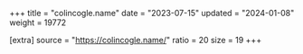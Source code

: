 +++
title = "colincogle.name"
date = "2023-07-15"
updated = "2024-01-08"
weight = 19772

[extra]
source = "https://colincogle.name/"
ratio = 20
size = 19
+++
